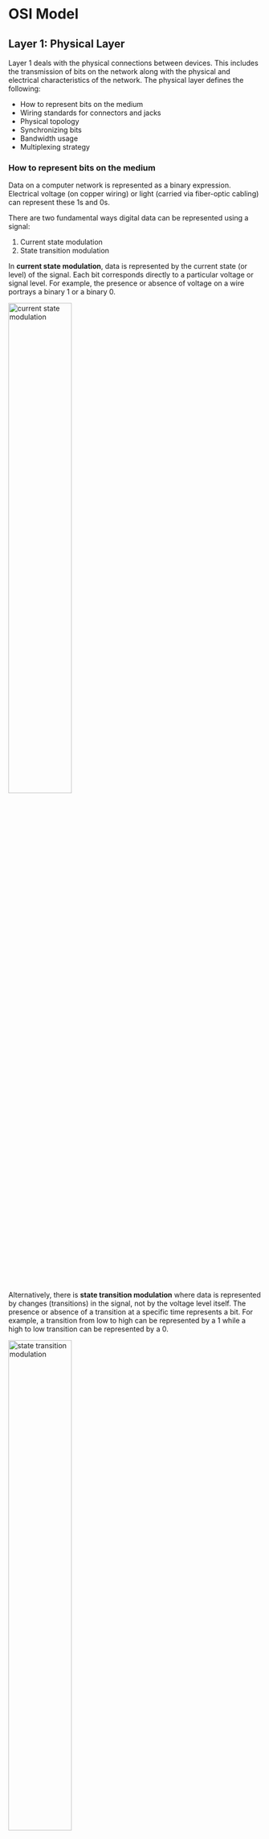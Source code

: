 
# OSI Model
## Layer 1: Physical Layer
Layer 1 deals with the physical connections between devices. This includes the transmission of bits on the network along with the physical and electrical characteristics of the network. The physical layer defines the following: 

* How to represent bits on the medium
* Wiring standards for connectors and jacks
* Physical topology
* Synchronizing bits
* Bandwidth usage
* Multiplexing strategy
  
### How to represent bits on the medium
Data on a computer network is represented as a binary expression. Electrical voltage (on copper wiring) or light (carried via fiber-optic cabling) can represent these 1s and 0s. 

There are two fundamental ways digital data can be represented using a signal:
1. Current state modulation
2. State transition modulation

In **current state modulation**, data is represented by the current state (or level) of the signal. Each bit corresponds directly to a particular voltage or signal level. For example, the presence or absence of voltage on a wire portrays a binary 1 or a binary 0.

<img src="images/csm.png" alt="current state modulation" width="50%"/>  

Alternatively, there is **state transition modulation** where data is represented by changes (transitions) in the signal, not by the voltage level itself. The presence or absence of a transition at a specific time represents a bit. For example, a transition from low to high can be represented by a 1 while a high to low transition can be represented by a 0. 

<img src="images/stm.png" alt="state transition modulation" width="50%"/>

### Synchronizing bits
For two networked devices to successfully communicate at the physical layer, they must agree on when one bit stops and another bit starts. Specifically, the devices need a method to
synchronize the bits. Two basic approaches to bit synchronization are asynchronous and synchronous synchronization: 
* **Asynchronous**: With this approach, a sender states that it is about to start transmitting by sending a start bit to the receiver. When the receiver sees this, it starts its own internal clock to measure the next bits. After the sender transmits its data, it sends a stop bit to say that it has finished its transmission. 
* **Synchronous**: This approach synchronizes the internal clocks of the sender and the receiver to ensure that they agree on when bits begin and end. A common approach to make this synchronization happen is to use an external clock (for example, a clock provided by a service provider). The sender and receiver then reference this external clock.

### Bandwidth usage
The two fundamental approaches to bandwidth usage on a network are broadband and baseband: 
* **Broadband**: Broadband technologies divide the bandwidth available on a medium (for example, copper or fiber-optic cabling) into different channels. A sender can then transmit different communication streams over the various channels. For example, consider frequency-division multiplexing (FDM) used by a cable modem. Specifically, a cable modem uses certain ranges of frequencies on the cable coming into your home from the local cable company to carry incoming data, another range of frequencies for outgoing data, and several other frequency ranges for various TV stations. 
* **Baseband**: Baseband technologies use all the available frequencies on a medium to send data. Ethernet is an example of a networking technology that uses baseband.

### Multiplexing strategy
Multiplexing allows multiple communications sessions to share the same physical medium. Cable TV for example, allows you to receive multiple channels over a single physical medium (ie. a coaxial cable plugged into the back of your television). Here are some of the most common approaches to multiplexing: 
* **Time-division multiplexing (TDM)**: TDM supports different communication sessions (for example, different telephone conversations in a telephony network) on the same physical medium by causing the sessions to take turns. For a brief period, defined as a time slot, data from the first session is sent, followed by data from the second session. This continues until all sessions have had a turn, and the process repeats. 
* **Statistical time-division multiplexing (StatTDM)**: A downside to TDM is that each communication session receives its own time slot, even if one of the sessions does not have any data to send at the moment. To make more efficient use of available bandwidth, StatTDM dynamically assigns time slots to communications sessions on an as-needed basis.
* **Frequency-division multiplexing (FDM)**: FDM divides a medium’s frequency range into channels, and different communication sessions send their data over different channels. As previously described, this approach to bandwidth usage is called broadband.
* **Orthogonal frequency-division multiplexing (OFDM)**: OFDM encodes digital data onto multiple carrier frequencies. OFDM is very popular today and is used in wideband digital communication. This makes OFDM useful in applications such as digital television and audio broadcasting, DSL Internet access, wireless networks, powerline networks, and 4G/5G mobile communications. 
* **Orthogonal frequency-division multiple access (OFDMA)**: OFDMA is a multiuser version of the popular OFDM digital modulation scheme. It divides a wireless channel into subchannels to allow simultaneous data transmission from multiple users, enhancing network efficiency and reducing latency. Examples of devices defined by physical layer standards include legacy hubs, wireless access points, and network cabling.


## Layer 2: The Data Link Layer
The data link layer is concerned with the following:
* Packaging data into frames and transmitting those frames on the network
* Ensuring that frames do not exceed the maximum transmission unit (MTU) of the physical media
* Performing error detection/correction
* Uniquely finding network devices with addresses 
* Handling flow control

In fact, the data link layer is distinct from the other layers in that it has two sublayers: MAC and LLC
### MAC
Characteristics of the Media Access Control (MAC) sublayer of the data link layer include the following:
* **Physical addressing**: A common example of a Layer 2 address is a MAC address, which is a 48-bit address assigned to a device’s network interface card (NIC). The first 24 bits of the 48-bit address are the vendor code. The last 24 bits of a MAC address are assigned by the manufacturer, and they act as a serial number for the device. No two MAC addresses in the world should have the same value.
* **Logical topology**: Layer 2 devices view a network as a logical (as opposed to physical) topology.
* **Method of transmitting on the media**: With several devices connected to a network, there needs to be some strategy for deciding when a device sends on the media. Otherwise, multiple devices might send at the same time and interfere with one another’s transmissions.

### Logical Link Control
Characteristics of the Logical Link Control (LLC) sublayer of the data link layer include the following:
* **Connection services**: When a device on a network receives a message from another device on the network, that recipient device can give feedback to the sender in the form of an acknowledgment message. The two main functions provided by these acknowledgment messages are as follows: 
  * **Flow control**: Limits the amount of data a sender can send at one time; this prevents the sender from overwhelming the receiver with too much information.
  * **Error control**: Allows the recipient of data to let the sender know whether the expected data frame was not received or whether it was received but is corrupted. The recipient figures out whether the data frame is corrupt by mathematically calculating a checksum of the data received. If the calculated checksum does not match the checksum received with the data frame, the recipient of the data draws the conclusion that the data frame is corrupted and can then notify the sender via an acknowledgment message.
  
* **Synchronizing transmissions**: Senders and receivers of data frames need to coordinate when a data frame is being transmitted and should be received. The three methods of performing this synchronization are detailed here: 
  * **Isochronous**: With isochronous transmission, network devices look to a common device in the network as a clock source, which creates fixed-length time slots. Network devices can determine how much free space, if any, is available within a time slot and then insert data into an available time slot. A time slot can accommodate more than one data frame. Isochronous transmission does not need to provide clocking at the beginning of a data string (as does synchronous transmission) or for every data frame (as does asynchronous transmission). As a result, isochronous transmission uses little overhead compared to asynchronous or synchronous transmission methods. 
  
  * **Asynchronous**: With asynchronous transmission, network devices reference their own internal clocks, and network devices do not need to synchronize their clocks. Instead, the sender places a start bit at the beginning of each data frame and a stop bit at the end of each data frame. These start and stop bits tell the receiver when to monitor the medium for the presence of bits. An additional bit, called the parity bit, might also be added to the end of each byte in a frame to detect an error in the frame.

  * **Synchronous**: With synchronous transmission, two network devices that want to communicate between themselves must agree on a clocking method to show the beginning and ending of data frames. One approach to providing this clocking is to use a separate communications channel over which a clock signal is sent. Another approach relies on specific bit combinations or control characters to indicate the beginning of a frame or a byte of data. Like asynchronous transmissions, synchronous transmissions can perform error detection. However, rather than using parity bits, synchronous communication runs a mathematical algorithm on the data to create a cyclic redundancy check (CRC). If the sender and the receiver calculate the same CRC value for the same chunk of data, the receiver can conclude that the data was not corrupted during transmission
  
## Layer 3: The Network Layer
* The network layer is primarily concerned with forwarding data based on logical addresses
* Although many network administrators think of routing and IP addressing when they hear about the network layer, this layer is actually responsible for a variety of tasks: 
  
  * **Logical addressing**:
    * Whereas the data link layer uses physical addresses to make forwarding decisions, the network layer uses logical addressing to make forwarding decisions
    * The most widely deployed routed protocol is Internet Protocol (IP)
  * **Switching**:
    * Engineers often associate the term switching with Layer 2 technologies; however, the concept of switching also exists at Layer 3
    * Switching, at its essence, is making decisions about how data should be forwarded
    * At Layer 3, three common switching techniques exist: 
      * **Packet switching**:
        * With packet switching, a data stream is divided into packets
        * Each packet has a Layer 3 header that includes source and destination Layer 3 addresses 
        * Another term for packet switching is routing
      * **Circuit switching**: 
        * Circuit switching dynamically brings up a dedicated communication link between two parties for those parties to communicate
        * As a simple example of circuit switching, think of making a phone call from your home to a business. In fact, let’s go “old school” and pretend you have a traditional landline servicing your phone, the telephone company’s switching equipment interconnects your home phone with the phone system of the business you are calling. This interconnection (that is, circuit) exists only for the duration of the phone call 
      * **Message switching**: 
        * Unlike packet switching and circuit switching technologies, message switching is usually not well suited for real-time applications because of the delay involved
        * Specifically, with message switching, a data stream is divided into messages
        * Each message is tagged with a destination address, and the messages travel from one network device to another network device on the way to their destination
        * Because these devices might briefly store the messages before forwarding them, a network using message switching is sometimes called a store-and-forward network
        * Metaphorically, you could visualize message switching like routing an email message, where the email message might be briefly stored on an email server before being forwarded to the recipient
  * **Route discovery and selection**:
    * Because Layer 3 devices make forwarding decisions based on logical network addresses, a Layer 3 device might need to know how to reach various network addresses
    * For example, a common Layer 3 device is a router. A router can maintain a routing table indicating how to forward a packet based on the packet’s destination network address
    * A router can have its routing table populated via manual configuration (that is, by entering static routes), via a dynamic routing protocol (for example, OSPF or EIGRP), or simply by being directly connected to certain networks
  * **Connection services**:
    * Just as the data link layer offers connection services for flow control and error control, connection services also exist at the network layer
    * Connection services at the network layer can improve the communication reliability if the data link’s LLC sublayer is not performing connection services
    * The following functions are performed by connection services at the network layer: 
      * **Flow control**: 
        * Helps prevent a sender from sending data more rapidly than the receiver is capable of receiving
      * **Packet reordering**: 
        * Allows packets to be placed in the proper sequence as they are sent to the receiver
        * This might be necessary because some networks support load balancing, where multiple links are used to send packets between two devices
        * Because multiple links exist, packets might arrive out of order
 
 ## Layer 4: The Transport Layer
 * The transport layer acts as a dividing line between the upper layers and lower layers of the OSI model
 * Specifically, messages are taken from upper layers (Layers 5–7) and are encapsulated into segments for transmission to the lower layers (Layers 1–3)
 * Similarly, data streams coming from lower layers are decapsulated and sent to Layer 5 (the session layer), or some other upper layer, depending on the protocol
 * Two common transport layer protocols are TCP and UDP: 
   * **Transmission Control Protocol (TCP)**:
     * TCP is a connection-oriented transport protocol
     * Connection-oriented transport protocols offer reliable transport, in that if a segment is dropped, the sender can detect the drop and retransmit the dropped segment
     * Specifically, a receiver acknowledges segments that it receives
     * Based on those acknowledgments, a sender can decide which segments were successfully received and which segments need to be transmitted again
   * **User Datagram Protocol (UDP)**:
     * UDP is a connectionless transport protocol
     * Connectionless transport protocols offer unreliable transport, in that if a segment is dropped, the sender is unaware of the drop, and no retransmission occurs
 * Two common flow control approaches at Layer 4 are windowing and buffering: 
    * **Windowing**:
      * TCP communication uses windowing, in that one or more segments are sent at one time, and a receiver can attest to the receipt of all the segments in a window with a single acknowledgment
      * In some cases, as illustrated in Figure 1-11, TCP uses a sliding window, where the window size begins with one segment
      * If there is a successful acknowledgment of that one segment (that is, the receiver sends an acknowledgment asking for the next segment), the window size doubles to two segments 
      * Upon successful receipt of those two segments, the next window holds four segments
      * This exponential increase in window size continues until the receiver does not acknowledge successful receipt of all segments within a certain amount of time—known as the round-trip time (RTT), which is sometimes called real transfer time—or until a configured maximum window size is reached 

      <img src="images/window.png" alt="state transition modulation" width="45%"/>

    * **Buffering**:
      * With buffering, a device (for example, a router) uses a chunk of memory (sometimes called a buffer or a queue) to store segments if bandwidth is not available to send those segments
      * A queue has finite capacity, however, and can overflow (that is, drop segments) in the event of sustained network congestion

## Layer 5: The Session Layer
* The session layer is responsible for setting up, maintaining, and tearing down sessions
* You can think of a session as a conversation that needs to be treated separately from other sessions to avoid the intermingling of data from different conversations
* Here is a detailed look at the functions of the session layer: 
  * **Setting up a session**:
    * Examples of the procedures involved in setting up a session include the following: 
      * Checking user credentials (for example, username and password) 
      * Assigning numbers to a session’s communication flows to uniquely find each one 
      * Negotiating services needed during the session
      * Negotiating which device begins sending data  
  * **Maintaining a session**:
    * Examples of the procedures involved in supporting a session include the following: 
      * Transferring data
      * Reestablishing a disconnected session 
      * Acknowledging receipt of data 
  * **Tearing down a session**:
    * A session can be disconnected based on agreement of the devices in the session
    * Alternatively, a session might be torn down because one party disconnects (either intentionally or because of an error condition)
    * If one party disconnects, the other party can detect a loss of communication with that party and tear down its side of the session
    * Session Initiation Protocol (SIP) is an example of a session layer protocol, which can help set up, support, and tear down a voice or video connection








